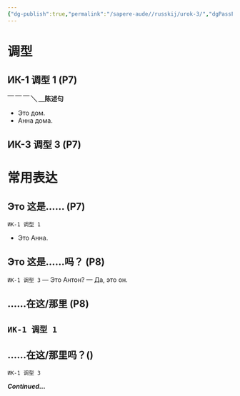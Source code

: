 ```yaml
---
{"dg-publish":true,"permalink":"/sapere-aude//russkij/urok-3/","dgPassFrontmatter":true}
---
```


# 调型
## ИК-1 调型 1 (P7)

**￣ ￣ ￣ ╲ ＿陈述句**

- Это дом.
- Анна дома.

## ИК-3 调型 3 (P7)



# 常用表达
## Это 这是…… (P7)
`ИК-1 调型 1` 
- Это Анна.

## Это 这是……吗？ (P8)
`ИК-1 调型 3` 
— Это Антон?
— Да, это он. 

## ……在这/那里 (P8)
`ИК-1 调型 1` 
- 
## ……在这/那里吗？()
`ИК-1 调型 3` 


***Continued...***